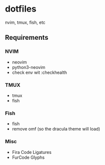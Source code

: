# dotfiles
nvim, tmux, fish, etc

## Requirements

### NVIM
- neovim
- python3-neovim
- check env wit :checkhealth

### TMUX
- tmux
- fish

### Fish
- fish
- remove omf (so the dracula theme will load)

### Misc
- Fira Code Ligatures
- FurCode Glyphs
